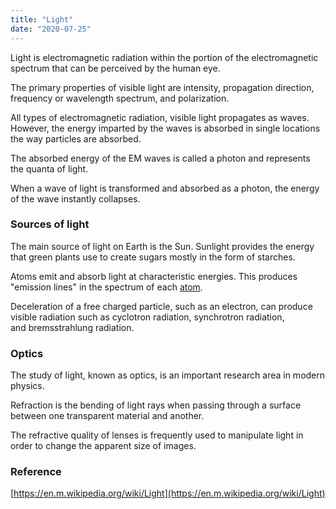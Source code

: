 ```yaml
---
title: "Light"
date: "2020-07-25"
---
```


Light is electromagnetic radiation within the portion of the electromagnetic spectrum that can be perceived by the human eye.

The primary properties of visible light are intensity, propagation direction, frequency or wavelength spectrum, and polarization.

All types of electromagnetic radiation, visible light propagates as waves. However, the energy imparted by the waves is absorbed in single locations the way particles are absorbed. 

The absorbed energy of the EM waves is called a photon and represents the quanta of light.

When a wave of light is transformed and absorbed as a photon, the energy of the wave instantly collapses.

### Sources of light

The main source of light on Earth is the Sun. Sunlight provides the energy that green plants use to create sugars mostly in the form of starches.

Atoms emit and absorb light at characteristic energies. This produces "emission lines" in the spectrum of each [atom](https://chemistdictionary.com/atom-2/). 

Deceleration of a free charged particle, such as an electron, can produce visible radiation such as cyclotron radiation, synchrotron radiation, and bremsstrahlung radiation.

### Optics

The study of light, known as optics, is an important research area in modern physics.

Refraction is the bending of light rays when passing through a surface between one transparent material and another. 

The refractive quality of lenses is frequently used to manipulate light in order to change the apparent size of images. 

### Reference

[https://en.m.wikipedia.org/wiki/Light](https://en.m.wikipedia.org/wiki/Light)
